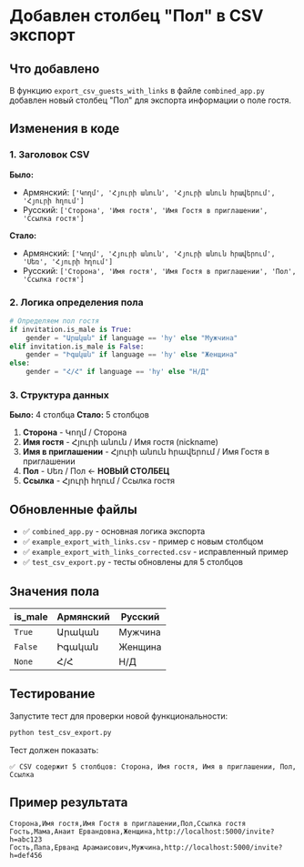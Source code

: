 # Добавлен столбец "Пол" в CSV экспорт

## Что добавлено

В функцию `export_csv_guests_with_links` в файле `combined_app.py` добавлен новый столбец "Пол" для экспорта информации о поле гостя.

## Изменения в коде

### 1. Заголовок CSV
**Было:**
- Армянский: `['Կողմ', 'Հյուրի անուն', 'Հյուրի անուն հրավերում', 'Հյուրի հղում']`
- Русский: `['Сторона', 'Имя гостя', 'Имя Гостя в приглашении', 'Ссылка гостя']`

**Стало:**
- Армянский: `['Կողմ', 'Հյուրի անուն', 'Հյուրի անուն հրավերում', 'Սեռ', 'Հյուրի հղում']`
- Русский: `['Сторона', 'Имя гостя', 'Имя Гостя в приглашении', 'Пол', 'Ссылка гостя']`

### 2. Логика определения пола
```python
# Определяем пол гостя
if invitation.is_male is True:
    gender = "Արական" if language == 'hy' else "Мужчина"
elif invitation.is_male is False:
    gender = "Իգական" if language == 'hy' else "Женщина"
else:
    gender = "Հ/Հ" if language == 'hy' else "Н/Д"
```

### 3. Структура данных
**Было:** 4 столбца
**Стало:** 5 столбцов

1. **Сторона** - Կողմ / Сторона
2. **Имя гостя** - Հյուրի անուն / Имя гостя (nickname)
3. **Имя в приглашении** - Հյուրի անուն հրավերում / Имя Гостя в приглашении
4. **Пол** - Սեռ / Пол ← **НОВЫЙ СТОЛБЕЦ**
5. **Ссылка** - Հյուրի հղում / Ссылка гостя

## Обновленные файлы

- ✅ `combined_app.py` - основная логика экспорта
- ✅ `example_export_with_links.csv` - пример с новым столбцом
- ✅ `example_export_with_links_corrected.csv` - исправленный пример
- ✅ `test_csv_export.py` - тесты обновлены для 5 столбцов

## Значения пола

| is_male | Армянский | Русский |
|---------|-----------|---------|
| `True`  | Արական    | Мужчина  |
| `False` | Իգական    | Женщина  |
| `None`  | Հ/Հ       | Н/Д     |

## Тестирование

Запустите тест для проверки новой функциональности:
```bash
python test_csv_export.py
```

Тест должен показать:
```
✅ CSV содержит 5 столбцов: Сторона, Имя гостя, Имя в приглашении, Пол, Ссылка
```

## Пример результата

```csv
Сторона,Имя гостя,Имя Гостя в приглашении,Пол,Ссылка гостя
Гость,Мама,Анаит Ервандовна,Женщина,http://localhost:5000/invite?h=abc123
Гость,Папа,Ерванд Арамаисович,Мужчина,http://localhost:5000/invite?h=def456
```
